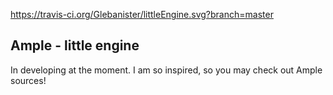 https://travis-ci.org/Glebanister/littleEngine.svg?branch=master

## Ample - little engine

In developing at the moment. I am so inspired, so you may check out Ample sources!
